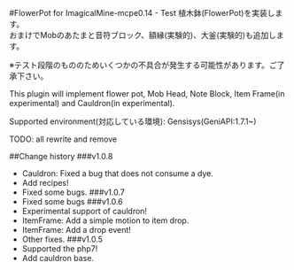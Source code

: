 #FlowerPot for ImagicalMine-mcpe0.14 - Test
植木鉢(FlowerPot)を実装します。</br>
おまけでMobのあたまと音符ブロック、額縁(実験的)、大釜(実験的)も追加します。

※テスト段階のもののためいくつかの不具合が発生する可能性があります。ご了承下さい。</br>

This plugin will implement flower pot, Mob Head, Note Block, Item Frame(in experimental) and Cauldron(in experimental).

Supported environment(対応している環境): Gensisys(GeniAPI:1.7.1~)

TODO: all rewrite and remove

##Change history
###v1.0.8
- Cauldron: Fixed a bug that does not consume a dye.
- Add recipes!
- Fixed some bugs.
###v1.0.7
- Fixed some bugs
###v1.0.6
- Experimental support of cauldron!
- ItemFrame: Add a simple motion to item drop.
- ItemFrame: Add a drop event!
- Other fixes.
###v1.0.5
- Supported the php7!
- Add cauldron base.